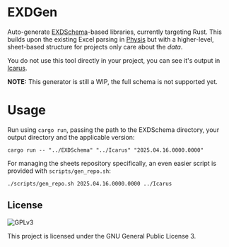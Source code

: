 # EXDGen

Auto-generate [EXDSchema](https://github.com/xivdev/EXDSchema)-based libraries, currently targeting Rust. This builds upon the existing Excel parsing in [Physis](https://github.com/redstrate/Physis) but with a higher-level, sheet-based structure for projects only care about the _data_.

You do not use this tool directly in your project, you can see it's output in [Icarus](https://github.com/redstrate/Icarus).

**NOTE:** This generator is still a WIP, the full schema is not supported yet.

# Usage

Run using `cargo run`, passing the path to the EXDSchema directory, your output directory and the applicable version:

```shell
cargo run -- "../EXDSchema" "../Icarus" "2025.04.16.0000.0000"
```

For managing the sheets repository specifically, an even easier script is provided with `scripts/gen_repo.sh`:

```shell
./scripts/gen_repo.sh 2025.04.16.0000.0000 ../Icarus
```

## License

![GPLv3](https://www.gnu.org/graphics/gplv3-127x51.png)

This project is licensed under the GNU General Public License 3.
